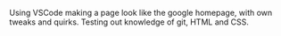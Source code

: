 Using VSCode making a page look like the google homepage, with own tweaks and quirks.
Testing out knowledge of git, HTML and CSS.
